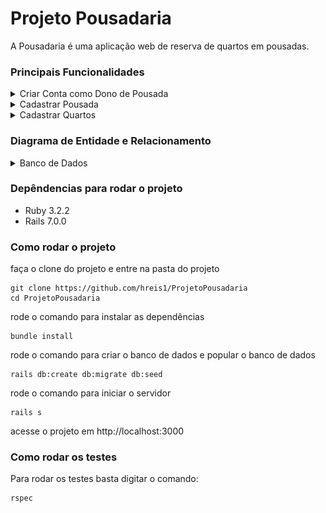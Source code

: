 # Projeto Pousadaria

A Pousadaria é uma aplicação web de reserva de quartos em pousadas.

### Principais Funcionalidades
<details>
<summary>Criar Conta como Dono de Pousada</summary>

- [X] Permitir que donos de pousadas criem uma conta fornecendo seu e-mail e senha.
</details>

<details>
<summary>Cadastrar Pousada</summary>

- [X] Permitir que donos de pousadas cadastrem sua pousada fornecendo nome fantasia, razão social, CNPJ, telefone para contato, e-mail para contato e endereço completo com endereço, bairro, estado, cidade e CEP.
- [X] Permitir que donos de pousadas cadastrem uma descrição de sua pousada, os meios de pagamentos aceitos, informar se a pousada aceita ou não pets e cadastrar um texto com políticas de uso da pousada.
- [X] Permitir que donos de pousadas cadastrem um horário padrão para check-in e check-out.
- [X] Permitir que somente os donos de pousadas editem os dados de sua própria pousada.
- [X] Não permitir que donos de pousadas excluam sua pousada.
- [X] Permitir que cada dono de pousada possua somente uma pousada cadastrada.
- [X] Permitir que donos de pousadas indiquem se sua pousada está ativa ou não na plataforma.
- [X] Não permitir que pousadas desativadas sejam listadas nas buscas para visitantes.
- [ ] Não permitir que pousadas desativadas aceitem novas reservas.
</details>

<details>
<summary>Cadastrar Quartos</summary>

- [X] Permitir que donos de pousadas cadastrem quartos em sua pousada fornecendo nome, descrição, dimensão, quantidade máxima de pessoas, valor da diária, indicação se possui banheiro próprio, indicação se possui varanda, indicação se possui ar condicionado, indicação se possui TV, indicação se possui guarda-roupas, indicação se possui cofre e indicação se é acessível para pessoas com deficiência.
- [X] Permitir que somente os donos de pousadas editem os dados dos quartos de sua própria pousada.
- [X] Não permitir que donos de pousadas excluam quartos de sua pousada.
- [X] Permitir que cada dono de pousada possua quantos quartos desejar.
- [X] Permitir que donos de pousadas indiquem se um quarto está disponível ou não para reservas.
- [X] Não permitir que quartos indisponíveis sejam listados nas buscas para visitantes.
</details>

### Diagrama de Entidade e Relacionamento
<details>
<summary>Banco de Dados</summary>

![Diagrama de Entidade e Relacionamento](/assets/pousadaria_der.png)
</details>

### Depêndencias para rodar o projeto
- Ruby 3.2.2
- Rails 7.0.0

### Como rodar o projeto
faça o clone do projeto e entre na pasta do projeto
```
git clone https://github.com/hreis1/ProjetoPousadaria
cd ProjetoPousadaria
```
rode o comando para instalar as dependências
```
bundle install
```
rode o comando para criar o banco de dados e popular o banco de dados
```
rails db:create db:migrate db:seed
```
rode o comando para iniciar o servidor
```
rails s
```
acesse o projeto em http://localhost:3000

### Como rodar os testes
Para rodar os testes basta digitar o comando: 
```
rspec
```
